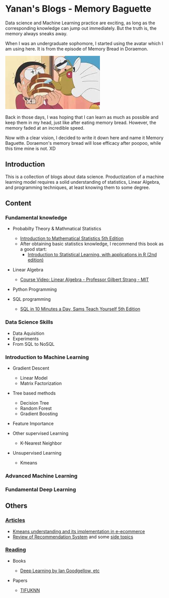 
# Yanan's Blogs - Memory Baguette

Data science and Machine Learning practice are exciting, as long as the corresponding knowledge can jump out immediately. But the truth is, the memory always sneaks away. 

When I was an undergraduate sophomore, I started using the avatar which I am using here.  It is from the episode of Memory Bread in Doraemon. 

![memory_bread](/image/memory_bread.jpg)

Back in those days, I was hoping that I can learn as much as possible and keep them in my head, just like after eating memory bread. However, the memory faded at an incredible speed. 

Now with a clear vision, I decided to write it down here and name it Memory Baguette. Doraemon's memory bread will lose efficacy after poopoo, while this time mine is not. XD

## Introduction

This is a collection of blogs about data science. Productization of a machine learning model requires a solid understanding of statistics, Linear Algebra, and programming techniques, at least knowing them to some degree. 



## Content

### Fundamental knowledge

* Probabilty Theory & Mathmatical Statistics
  * [Introduction to Mathematical Statistics 5th Edition](https://www.amazon.com/Introduction-Mathematical-Statistics-Robert-Hogg/dp/0023557222)
  * After obtaining basic statistics knowledge, I recommend this book as a good start:
    *  [Introduction to Statistical Learning, with applications in R (2nd edition)](https://www.statlearning.com/)

* Linear Algebra
  * [Course Video: Linear Algebra - Professor Gilbert Strang - MIT](https://ocw.mit.edu/courses/mathematics/18-06-linear-algebra-spring-2010/video-lectures/)
* Python Programming
* SQL programming
  * [SQL in 10 Minutes a Day, Sams Teach Yourself 5th Edition](https://www.amazon.com/SQL-Minutes-Sams-Teach-Yourself/dp/0135182794)


### Data Science Skills
* Data Aquisition
* Experiments
* From SQL to NoSQL

### Introduction to Machine Learning

* Gradient Descent
  * Linear Model
  * Matrix Factorization

* Tree based methods
  * Decision Tree
  * Random Forest
  * Gradient Boosting
* Feature Importance
* Other supervised Learning
  * K-Nearest Neighbor
* Unsupervised Learning
  * Kmeans


### Advanced Machine Learning

### Fundamental Deep Learning

## Others

### [Articles](https://llan-ovoy.github.io/How-toooo/)

- [Kmeans understanding and its implementation in e-ecommerce](https://llan-ovoy.github.io/How-toooo/Kmeans_ecommerce/)
- [Review of Recommendation System](https://llan-ovoy.github.io/How-toooo/Recommendation_sys/) and some [side topics](https://github.com/LLan-ovoy/How-toooo/tree/main/Recommendation_sys/Side_Topics/)

### [Reading](https://llan-ovoy.github.io/Memory-Baguette/Readings)

* Books
  * [Deep Learning by Ian Goodgellow, etc](https://llan-ovoy.github.io/Memory-Baguette/Readings/Book_Reading/Deep_Learning_by_Ian_Goodgellow_etc/)

* Papers
  * [TIFUKNN](https://llan-ovoy.github.io/Memory-Baguette/Readings/Paper_Reading/TIFUKNN/)


